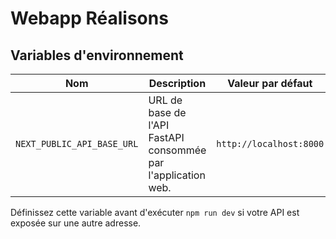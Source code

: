 # Webapp Réalisons

## Variables d'environnement

| Nom | Description | Valeur par défaut |
| --- | ----------- | ----------------- |
| `NEXT_PUBLIC_API_BASE_URL` | URL de base de l'API FastAPI consommée par l'application web. | `http://localhost:8000` |

Définissez cette variable avant d'exécuter `npm run dev` si votre API est exposée sur une autre adresse.
